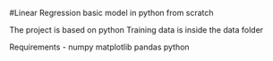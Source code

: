 #Linear Regression basic model in python from scratch

The project is based on python
Training data is inside the data folder

Requirements - 
numpy
matplotlib
pandas
python

